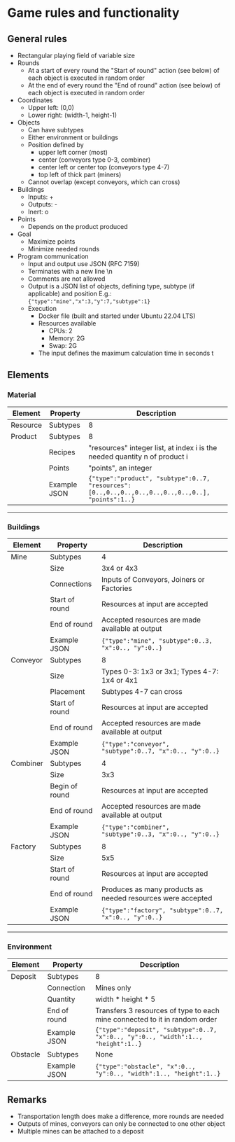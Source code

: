 # Game rules and functionality

## General rules

- Rectangular playing field of variable size
- Rounds
	- At a start of every round  the "Start of round" action (see below) of each object is executed in random order
	- At the end of every round the "End of round" action (see below) of each object is executed in random order
- Coordinates
	- Upper left: (0,0)
	- Lower right: (width-1, height-1)
- Objects
	- Can have subtypes
	- Either environment or buildings
	- Position defined by
		- upper left corner (most)
		- center (conveyors type 0-3, combiner)
		- center left or center top (conveyors type 4-7)
		- top left of thick part (miners)
	- Cannot overlap (except conveyors, which can cross)
- Buildings
	- Inputs: +
	- Outputs: -
	- Inert: o
- Points
	- Depends on the product produced
- Goal
	- Maximize points
	- Minimize needed rounds
- Program communication
	- Input and output use JSON (RFC 7159)
	- Terminates with a new line \\n
	- Comments are not allowed
	- Output is a JSON list of objects, defining type, subtype (if applicable) and position
	  E.g.: `{"type":"mine","x":3,"y":7,"subtype":1}`
  - Execution
	  - Docker file (built and started under Ubuntu 22.04 LTS)
	  - Resources available
		  - CPUs: 2
		  - Memory: 2G
		  - Swap: 2G
	  - The input defines the maximum calculation time in seconds
t
## Elements

### Material

| Element  | Property     | Description                                                                                       |
| -------- | ------------ | ------------------------------------------------------------------------------------------------- |
| Resource | Subtypes     | 8                                                                                                  |
| Product  | Subtypes     | 8                                                                                                 |
|          | Recipes      | "resources" integer list, at index i is the needed quantity n of product i                        |
|          | Points       | "points", an integer                                                                              |
|          | Example JSON | `{"type":"product", "subtype":0..7, "resources":[0..,0..,0..,0..,0..,0..,0..,0..], "points":1..}` |

---

### Buildings

| Element  | Property       | Description                                                 |
| -------- | -------------- | ----------------------------------------------------------- |
| Mine     | Subtypes       | 4                                                           |
|          | Size           | 3x4 or 4x3                                                  | 
|          | Connections    | Inputs of Conveyors, Joiners or Factories                   |
|          | Start of round | Resources at input are accepted                             |
|          | End of round   | Accepted resources are made available at output             |
|          | Example JSON   | `{"type":"mine", "subtype":0..3, "x":0.., "y":0..}`         |
| Conveyor | Subtypes       | 8                                                           |
|          | Size           | Types 0-3: 1x3 or 3x1; Types 4-7: 1x4 or 4x1                |
|          | Placement      | Subtypes 4-7 can cross                                      |
|          | Start of round | Resources at input are accepted                             |
|          | End of round   | Accepted resources are made available at output             |
|          | Example JSON   | `{"type":"conveyor", "subtype":0..7, "x":0.., "y":0..}`     |
| Combiner | Subtypes       | 4                                                           |
|          | Size           | 3x3                                                         |
|          | Begin of round | Resources at input are accepted                             |
|          | End of round   | Accepted resources are made available at output             |
|          | Example JSON   | `{"type":"combiner", "subtype":0..3, "x":0.., "y":0..}`     |
| Factory  | Subtypes       | 8                                                           |
|          | Size           | 5x5                                                         |
|          | Start of round | Resources at input are accepted                             |
|          | End of round   | Produces as many products as needed resources were accepted |
|          | Example JSON   | `{"type":"factory", "subtype":0..7, "x":0.., "y":0..}`      |

---

### Environment

| Element  | Property     | Description                                                                       |
| -------- | ------------ | --------------------------------------------------------------------------------- |
| Deposit  | Subtypes     | 8                                                                                 |
|          | Connection   | Mines only                                                                        |
|          | Quantity     | width \* height \* 5                                                      |
|          | End of round | Transfers 3 resources of type to each mine connected to it in random order       |
|          | Example JSON | `{"type":"deposit", "subtype":0..7, "x":0.., "y":0.., "width":1.., "height":1..}` |
| Obstacle | Subtypes     | None                                                                              |
|          | Example JSON | `{"type":"obstacle", "x":0.., "y":0.., "width":1.., "height":1..}`                |

## Remarks

- Transportation length does make a difference, more rounds are needed
- Outputs of mines, conveyors can only be connected to one other object
- Multiple mines can be attached to a deposit